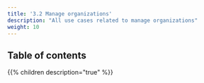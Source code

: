 ```yaml
---
title: '3.2 Manage organizations'
description: "All use cases related to manage organizations"
weight: 10
---
```


## Table of contents

{{% children description="true" %}}
